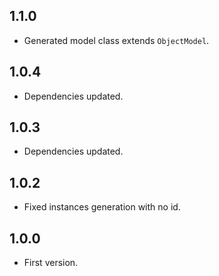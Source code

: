 ## 1.1.0

* Generated model class extends `ObjectModel`.

## 1.0.4

* Dependencies updated.

## 1.0.3

* Dependencies updated.

## 1.0.2

* Fixed instances generation with no id.

## 1.0.0

* First version.
